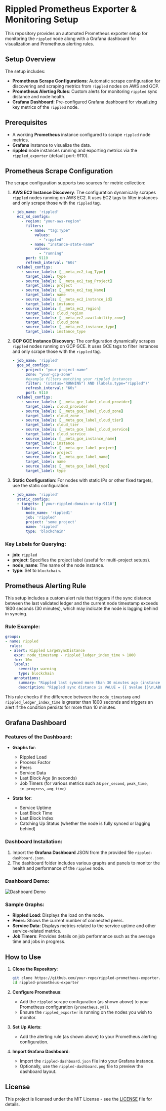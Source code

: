 # Rippled Prometheus Exporter & Monitoring Setup

This repository provides an automated Prometheus exporter setup for monitoring the `rippled` node along with a Grafana dashboard for visualization and Prometheus alerting rules.

## Setup Overview

The setup includes:

- **Prometheus Scrape Configurations**: Automatic scrape configuration for discovering and scraping metrics from `rippled` nodes on AWS and GCP.
- **Prometheus Alerting Rules**: Custom alerts for monitoring `rippled` sync distance and node health.
- **Grafana Dashboard**: Pre-configured Grafana dashboard for visualizing key metrics of the `rippled` node.

## Prerequisites

- A working **Prometheus** instance configured to scrape `rippled` node metrics.
- **Grafana** instance to visualize the data.
- **rippled** node instances running and exporting metrics via the `rippled_exporter` (default port: 9110).

## Prometheus Scrape Configuration

The scrape configuration supports two sources for metric collection:

1. **AWS EC2 Instance Discovery**: The configuration dynamically scrapes `rippled` nodes running on AWS EC2. It uses EC2 tags to filter instances and only scrape those with the `rippled` tag.

    ```yaml
    - job_name: 'rippled'
      ec2_sd_configs:
        - region: "your-aws-region"
          filters:
            - name: "tag:Type"
              values:
                - "rippled"
            - name: "instance-state-name"
              values:
                - "running"
          port: 9110
          refresh_interval: "60s"
      relabel_configs:
        - source_labels: [__meta_ec2_tag_Type]
          target_label: type
        - source_labels: [__meta_ec2_tag_Project]
          target_label: project
        - source_labels: [__meta_ec2_tag_Name]
          target_label: name
        - source_labels: [__meta_ec2_instance_id]
          target_label: instance
        - source_labels: [__meta_ec2_region]
          target_label: cloud_region
        - source_labels: [__meta_ec2_availability_zone]
          target_label: cloud_zone
        - source_labels: [__meta_ec2_instance_type]
          target_label: instance_type
    ```
2. **GCP GCE Instance Discovery**: The configuration dynamically scrapes `rippled` nodes running on GCP GCE. It uses GCE tags to filter instances and only scrape those with the `rippled` tag.

	```yaml
	- job_name: 'rippled'
	  gce_sd_configs:
	    - project: "your-project-name"
	      zone: "your-gcp-zone"
	      #example filters matching your rippled instances
	      filter: '(status="RUNNING") AND (labels.type="rippled")'
	      refresh_interval: "60s" 
	      port: 9110
	  relabel_configs:
	    - source_labels: [__meta_gce_label_cloud_provider]
	      target_label: cloud_provider
	    - source_labels: [__meta_gce_label_cloud_zone]
	      target_label: cloud_zone
	    - source_labels: [__meta_gce_label_cloud_tier]
	      target_label: cloud_tier
	    - source_labels: [__meta_gce_label_cloud_service]
	      target_label: cloud_service
	    - source_labels: [__meta_gce_instance_name]
	      target_label: instance
	    - source_labels: [__meta_gce_label_project]
	      target_label: project
	    - source_labels: [__meta_gce_label_name]
	      target_label: name
	    - source_labels: [__meta_gce_label_type]
	      target_label: type

	```

3. **Static Configuration**: For nodes with static IPs or other fixed targets, use the static configuration.

    ```yaml
    - job_name: 'rippled'
      static_configs:
      - targets: ['your-rippled-domain-or-ip:9110']
        labels:
          node_name: 'rippled1'
          job: 'rippled'
          project: 'some_project'
          name: 'rippled'
          type: 'blockchain'
    ```

### Key Labels for Querying:
- **job**: `rippled`
- **project**: Specifies the project label (useful for multi-project setups).
- **node_name**: The name of the node instance.
- **type**: Set to `blockchain`.

## Prometheus Alerting Rule

This setup includes a custom alert rule that triggers if the sync distance between the last validated ledger and the current node timestamp exceeds 1800 seconds (30 minutes), which may indicate the node is lagging behind in syncing.

### Rule Example:

```yaml
groups:
- name: rippled
  rules:
  - alert: Rippled LargeSyncDistance
    expr: node_timestamp - rippled_ledger_index_time > 1800
    for: 10m
    labels:
      severity: warning
      type: blockchain
    annotations:
      summary: "Rippled last synced more than 30 minutes ago (instance {{ $labels.instance }})"
      description: "Rippled sync distance is VALUE = {{ $value }}\nLABELS = {{ $labels }}"
```

This rule checks if the difference between the `node_timestamp` and `rippled_ledger_index_time` is greater than 1800 seconds and triggers an alert if the condition persists for more than 10 minutes.

## Grafana Dashboard

### Features of the Dashboard:
- **Graphs for**:
  - Rippled Load
  - Process Factor
  - Peers
  - Service Data
  - Last Block Age (in seconds)
  - Job Timers (for various metrics such as `per_second`, `peak_time`, `in_progress`, `avg_time`)

- **Stats for**:
  - Service Uptime
  - Last Block Time
  - Last Block Index
  - Catching Up Status (whether the node is fully synced or lagging behind)

### Dashboard Installation:
1. Import the **Grafana Dashboard** JSON from the provided file `rippled-dashboard.json`.
2. The dashboard folder includes various graphs and panels to monitor the health and performance of the `rippled` node.


### Dashboard Demo:
![Dashboard Demo](https://drive.google.com/uc?id=1SS4qn8eAzG8i0uUP_1IlMXN-nKK7GjFn)

### Sample Graphs:
- **Rippled Load**: Displays the load on the node.
- **Peers**: Shows the current number of connected peers.
- **Service Data**: Displays metrics related to the service uptime and other service-related metrics.
- **Job Timers**: Provides details on job performance such as the average time and jobs in progress.

## How to Use

1. **Clone the Repository**:
   ```bash
   git clone https://github.com/your-repo/rippled-prometheus-exporter.git
   cd rippled-prometheus-exporter
   ```

2. **Configure Prometheus**:
   - Add the `rippled` scrape configuration (as shown above) to your Prometheus configuration (`prometheus.yml`).
   - Ensure the `rippled_exporter` is running on the nodes you wish to monitor.

3. **Set Up Alerts**:
   - Add the alerting rule (as shown above) to your Prometheus alerting configuration.

4. **Import Grafana Dashboard**:
   - Import the `rippled-dashboard.json` file into your Grafana instance.
   - Optionally, use the `rippled-dashboard.png` file to preview the dashboard layout.

## License

This project is licensed under the MIT License - see the [LICENSE](LICENSE) file for details.
